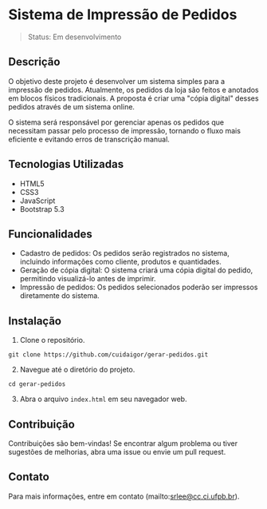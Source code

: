# Sistema de Impressão de Pedidos

> Status: Em desenvolvimento

## Descrição

O objetivo deste projeto é desenvolver um sistema simples para a impressão de pedidos. Atualmente, os pedidos da loja são feitos e anotados em blocos físicos tradicionais. A proposta é criar uma "cópia digital" desses pedidos através de um sistema online.

O sistema será responsável por gerenciar apenas os pedidos que necessitam passar pelo processo de impressão, tornando o fluxo mais eficiente e evitando erros de transcrição manual.

## Tecnologias Utilizadas

- HTML5
- CSS3
- JavaScript
- Bootstrap 5.3

## Funcionalidades

- Cadastro de pedidos: Os pedidos serão registrados no sistema, incluindo informações como cliente, produtos e quantidades.
- Geração de cópia digital: O sistema criará uma cópia digital do pedido, permitindo visualizá-lo antes de imprimir.
- Impressão de pedidos: Os pedidos selecionados poderão ser impressos diretamente do sistema.

## Instalação

1. Clone o repositório.

~~~
git clone https://github.com/cuidaigor/gerar-pedidos.git
~~~

2. Navegue até o diretório do projeto.

~~~
cd gerar-pedidos
~~~

3. Abra o arquivo `index.html` em seu navegador web.

## Contribuição

Contribuições são bem-vindas! Se encontrar algum problema ou tiver sugestões de melhorias, abra uma issue ou envie um pull request.

## Contato

Para mais informações, entre em contato (mailto:srlee@cc.ci.ufpb.br).

